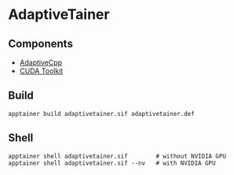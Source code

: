 # AdaptiveTainer

## Components

- [AdaptiveCpp](https://github.com/AdaptiveCpp/AdaptiveCpp)
- [CUDA Toolkit](https://developer.nvidia.com/cuda-toolkit)

## Build

```shell
apptainer build adaptivetainer.sif adaptivetainer.def
```

## Shell

```shell
apptainer shell adaptivetainer.sif        # without NVIDIA GPU
apptainer shell adaptivetainer.sif --nv   # with NVIDIA GPU
```
